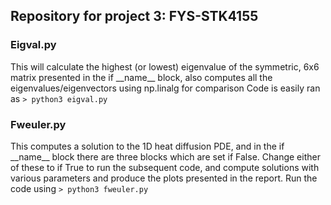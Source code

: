 ## Repository for project 3: FYS-STK4155

### Eigval.py
This will calculate the highest (or lowest) eigenvalue of the symmetric, 6x6 matrix presented in the
if \_\_name\_\_ block, also computes all the eigenvalues/eigenvectors using np.linalg for comparison
Code is easily ran as `> python3 eigval.py`

### Fweuler.py
This computes a solution to the 1D heat  diffusion PDE, and in the if \_\_name\_\_ block there are three blocks 
which are set if False. Change either of these to if True to run the subsequent code, and compute solutions with various 
parameters and produce the plots presented in the report. Run the code using `> python3 fweuler.py`
